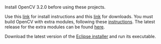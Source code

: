 Install OpenCV 3.2.0 before using these projects.

Use this [link](http://docs.opencv.org/trunk/d7/d9f/tutorial_linux_install.html) for install instructions and this [link](http://opencv.org/releases.html) for downloads. You must build OpenCV with extra modules, following these [instructions](https://github.com/opencv/opencv_contrib). The latest release for the extra modules can be found [here](https://github.com/opencv/opencv_contrib/releases).

Download the latest version of the [Eclipse installer](https://www.eclipse.org/) and run its executable.
